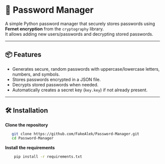 # 🔐 Password Manager

A simple Python password manager that securely stores passwords using **Fernet encryption** from the `cryptography` library.  
It allows adding new users/passwords and decrypting stored passwords.

---

## 📦 Features

- Generates secure, random passwords with uppercase/lowercase letters, numbers, and symbols.
- Stores passwords encrypted in a JSON file.
- Decrypts stored passwords when needed.
- Automatically creates a secret key (`key.key`) if not already present.

---

## 🛠 Installation

**Clone the repository**
```bash
   git clone https://github.com/FakeAlek/Password-Manager.git
   cd Password-Manager
```

**Install the requirements**
```bash
    pip install -r requirements.txt
```